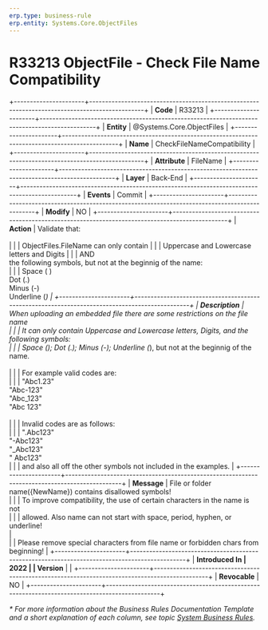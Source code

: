 ```yaml
---
erp.type: business-rule
erp.entity: Systems.Core.ObjectFiles
---
```


# R33213 ObjectFile - Check File Name Compatibility
+----------------------+-----------------------------------------------------------------------------------------------+
| **Code**             | R33213                                                                                        |
+----------------------+-----------------------------------------------------------------------------------------------+
| **Entity**           | @Systems.Core.ObjectFiles                                                                     |
+----------------------+-----------------------------------------------------------------------------------------------+
| **Name**             | CheckFileNameCompatibility                                                                    |
+----------------------+-----------------------------------------------------------------------------------------------+
| **Attribute**        | FileName                                                                                      |
+----------------------+-----------------------------------------------------------------------------------------------+
| **Layer**            | Back-End                                                                                      |
+----------------------+-----------------------------------------------------------------------------------------------+
| **Events**           | Commit                                                                                        |
+----------------------+-----------------------------------------------------------------------------------------------+
| **Modify**           | NO                                                                                            |
+----------------------+-----------------------------------------------------------------------------------------------+
| **Action**           | Validate that:      <br/><br/>                                                                |
|                      | ObjectFiles.FileName can only contain                                                         |
|                      | Uppercase and Lowercase letters and Digits <bg>                                               |
|                      | AND <br> the following symbols, but not at the beginnig of the name:    <br>                  |
|                      | Space ( ) <br> Dot (.) <br> Minus (-) <br> Underline (_)                                      |
+----------------------+-----------------------------------------------------------------------------------------------+
| **Description**      | When uploading an embedded file there are some restrictions on the file name <br>             |
|                      | It can only contain Uppercase and Lowercase letters, Digits, and the following symbols: <br>  |
|                      | Space (); Dot (.); Minus (-); Underline (_), but not at the beginnig of the name. <br> <br>   |
|                      | For example valid codes are: <br>                                                             |
|                      | "Abc1.23" <br> "Abc-123" <br> "Abc_123" <br> "Abc 123" <br> <br>                              |
|                      | Invalid codes are as follows: <br>                                                            |
|                      | ".Abc123" <br> "-Abc123" <br> "_Abc123" <br> " Abc123" <br>                                   |
|                      | and also all off the other symbols not included in the examples.                              |
+----------------------+-----------------------------------------------------------------------------------------------+
| **Message**          | File or folder name({NewName}) contains disallowed symbols!      <br>                         |
|                      | To improve compatibility, the use of certain characters in the name is not             <br>   |
|                      | allowed. Also name can not start with space, period, hyphen, or underline!       <br>         |  
|                      | Please remove special characters from file name or forbidden chars from beginning!            |
+----------------------+-----------------------------------------------------------------------------------------------+
| **Introduced In      | 2022                                                                                          |
| Version**            |                                                                                               |
+----------------------+-----------------------------------------------------------------------------------------------+
| **Revocable**        | NO                                                                                            |
+----------------------+-----------------------------------------------------------------------------------------------+

*\* For more information about the Business Rules Documentation Template and a short explanation of each column, see
topic [System Business Rules](../templates/template-description-system-business-rules.md).*
